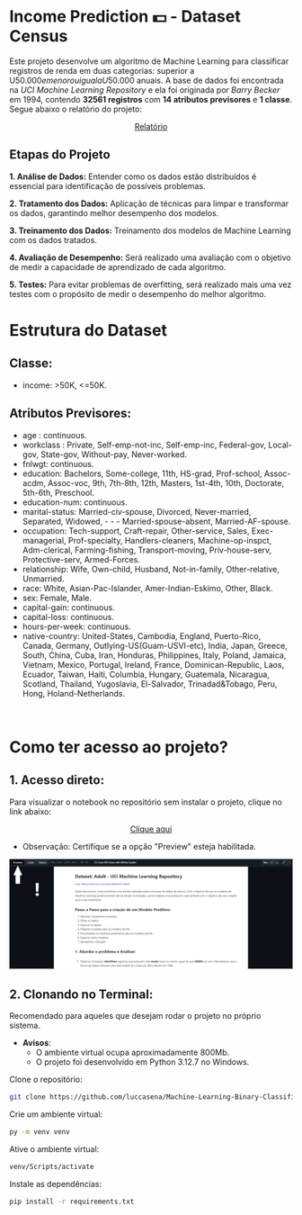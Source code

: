 # Income Prediction 💵 - Dataset Census 

Este projeto desenvolve um algoritmo de Machine Learning para classificar registros de renda em duas categorias: superior a U$50.000 e menor ou igual a U$50.000 anuais. A base de dados foi encontrada na *UCI Machine Learning Repository* e ela foi originada por *Barry Becker* em 1994, contendo **32561 registros** com **14 atributos previsores** e **1 classe**. Segue abaixo o relatório do projeto: 

<p align="center">
  <a href="Relatório do Projeto de Machine Learning.pdf">
    Relatório
  </a>
</p>


## Etapas do Projeto

**1. Análise de Dados:** Entender como os dados estão distribuídos é essencial para identificação de possíveis problemas.

**2. Tratamento dos Dados:** Aplicação de técnicas para limpar e transformar os dados, garantindo melhor desempenho dos modelos.

**3. Treinamento dos Dados:** Treinamento dos modelos de Machine Learning com os dados tratados.

**4. Avaliação de Desempenho:** Será realizado uma avaliação com o objetivo de medir a capacidade de aprendizado de cada algoritmo.

**5. Testes:** Para evitar problemas de overfitting, será realizado mais uma vez testes com o propósito de medir o desempenho do melhor algoritmo.

# Estrutura do Dataset

## Classe:

- income: >50K, <=50K.

## Atributos Previsores:

- age : continuous.
- workclass : Private, Self-emp-not-inc, Self-emp-inc, Federal-gov, Local-gov, State-gov, Without-pay, Never-worked.
- fnlwgt: continuous.
- education: Bachelors, Some-college, 11th, HS-grad, Prof-school, Assoc-acdm, Assoc-voc, 9th, 7th-8th, 12th, Masters, 1st-4th, 10th, Doctorate, 5th-6th, Preschool.
- education-num: continuous.
- marital-status: Married-civ-spouse, Divorced, Never-married, Separated, Widowed, - - - Married-spouse-absent, Married-AF-spouse.
- occupation: Tech-support, Craft-repair, Other-service, Sales, Exec-managerial, Prof-specialty, Handlers-cleaners, Machine-op-inspct, Adm-clerical, Farming-fishing, Transport-moving, Priv-house-serv, Protective-serv, Armed-Forces.
- relationship: Wife, Own-child, Husband, Not-in-family, Other-relative, Unmarried.
- race: White, Asian-Pac-Islander, Amer-Indian-Eskimo, Other, Black.
- sex: Female, Male.
- capital-gain: continuous.
- capital-loss: continuous.
- hours-per-week: continuous.
- native-country: United-States, Cambodia, England, Puerto-Rico, Canada, Germany, Outlying-US(Guam-USVI-etc), India, Japan, Greece, South, China, Cuba, Iran, Honduras, Philippines, Italy, Poland, Jamaica, Vietnam, Mexico, Portugal, Ireland, France, Dominican-Republic, Laos, Ecuador, Taiwan, Haiti, Columbia, Hungary, Guatemala, Nicaragua, Scotland, Thailand, Yugoslavia, El-Salvador, Trinadad&Tobago, Peru, Hong, Holand-Netherlands.
<br>


# Como ter acesso ao projeto?

## **1. Acesso direto**:
Para visualizar o notebook no repositório sem instalar o projeto, clique no link abaixo:

<p align="center">
  <a href="1data_analyses.ipynb">
    Clique aqui
  </a>
</p>

- Observação: Certifique se a opção "Preview" esteja habilitada.
  
<img src="images/1guidelines.png" alt=""></img> 
<br>

## **2. Clonando no Terminal**: 
Recomendado para aqueles que desejam rodar o projeto no próprio sistema.

- **Avisos**: 
  - O ambiente virtual ocupa aproximadamente 800Mb.
  - O projeto foi desenvolvido em Python 3.12.7 no Windows.

Clone o repositório:

```bash 
git clone https://github.com/luccasena/Machine-Learning-Binary-Classification.git
```

Crie um ambiente virtual:

```bash 
py -m venv venv
```

Ative o ambiente virtual:

```bash 
venv/Scripts/activate
```

Instale as dependências:

```bash 
pip install -r requirements.txt
```

